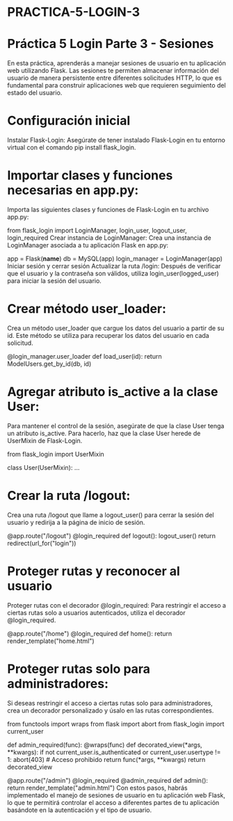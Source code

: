 # PRACTICA-5-LOGIN-3

# Práctica 5 Login Parte 3 - Sesiones
En esta práctica, aprenderás a manejar sesiones de usuario en tu aplicación web utilizando Flask. Las sesiones te permiten almacenar información del usuario de manera persistente entre diferentes solicitudes HTTP, lo que es fundamental para construir aplicaciones web que requieren seguimiento del estado del usuario.

# Configuración inicial
Instalar Flask-Login:
Asegúrate de tener instalado Flask-Login en tu entorno virtual con el comando pip install flask_login.

# Importar clases y funciones necesarias en app.py:
Importa las siguientes clases y funciones de Flask-Login en tu archivo app.py:


from flask_login import LoginManager, login_user, logout_user, login_required
Crear instancia de LoginManager:
Crea una instancia de LoginManager asociada a tu aplicación Flask en app.py:


app = Flask(__name__)
db = MySQL(app)
login_manager = LoginManager(app)
Iniciar sesión y cerrar sesión
Actualizar la ruta /login:
Después de verificar que el usuario y la contraseña son válidos, utiliza login_user(logged_user) para iniciar la sesión del usuario.

# Crear método user_loader:
Crea un método user_loader que cargue los datos del usuario a partir de su id. Este método se utiliza para recuperar los datos del usuario en cada solicitud.

@login_manager.user_loader
def load_user(id):
    return ModelUsers.get_by_id(db, id)
# Agregar atributo is_active a la clase User:
Para mantener el control de la sesión, asegúrate de que la clase User tenga un atributo is_active. Para hacerlo, haz que la clase User herede de UserMixin de Flask-Login.

from flask_login import UserMixin

class User(UserMixin):
    ...
# Crear la ruta /logout:
Crea una ruta /logout que llame a logout_user() para cerrar la sesión del usuario y redirija a la página de inicio de sesión.


@app.route("/logout")
@login_required
def logout():
    logout_user()
    return redirect(url_for("login"))
# Proteger rutas y reconocer al usuario
Proteger rutas con el decorador @login_required:
Para restringir el acceso a ciertas rutas solo a usuarios autenticados, utiliza el decorador @login_required.


@app.route("/home")
@login_required
def home():
    return render_template("home.html")
# Proteger rutas solo para administradores:
Si deseas restringir el acceso a ciertas rutas solo para administradores, crea un decorador personalizado y úsalo en las rutas correspondientes.


from functools import wraps
from flask import abort
from flask_login import current_user

def admin_required(func):
    @wraps(func)
    def decorated_view(*args, **kwargs):
        if not current_user.is_authenticated or current_user.usertype != 1:
            abort(403)  # Acceso prohibido
        return func(*args, **kwargs)
    return decorated_view

@app.route("/admin")
@login_required
@admin_required
def admin():
    return render_template("admin.html")
Con estos pasos, habrás implementado el manejo de sesiones de usuario en tu aplicación web Flask, lo que te permitirá controlar el acceso a diferentes partes de tu aplicación basándote en la autenticación y el tipo de usuario.
